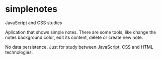 # simplenotes
JavaScript and CSS studies

Aplication that shows simple notes.
There are some tools, like change the notes background color, edit its content, delete or create new note.

No data persistence.
Just for study between JavaScript, CSS and HTML technologies.
